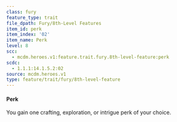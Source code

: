 ```yaml
---
class: fury
feature_type: trait
file_dpath: Fury/8th-Level Features
item_id: perk
item_index: '02'
item_name: Perk
level: 8
scc:
  - mcdm.heroes.v1:feature.trait.fury.8th-level-feature:perk
scdc:
  - 1.1.1:14.1.5.2:02
source: mcdm.heroes.v1
type: feature/trait/fury/8th-level-feature
---
```


#### Perk

You gain one crafting, exploration, or intrigue perk of your choice.
